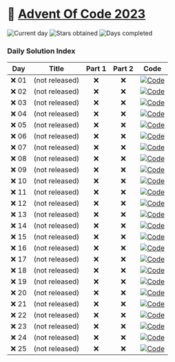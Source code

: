 # 🎄 [Advent Of Code 2023](https://adventofcode.com/2023)

![Current day](https://img.shields.io/badge/Day-0-blue)
![Stars obtained](https://img.shields.io/badge/Stars%20Obtained%20❌-0-yellow)
![Days completed](https://img.shields.io/badge/Days%20Completed-0-red)

### Daily Solution Index

| Day  | Title          | Part 1 | Part 2 | Code                                                                                                                            |
|------|----------------|:------:|:------:|---------------------------------------------------------------------------------------------------------------------------------|
| ❌ 01 | (not released) |   ❌    |   ❌    | [![Code](https://img.shields.io/badge/Code-grey?style=for-the-badge&logo=Kotlin)](src/main/kotlin/de/pgebert/aoc/days/Day01.kt) |
| ❌ 02 | (not released) |   ❌    |   ❌    | [![Code](https://img.shields.io/badge/Code-grey?style=for-the-badge&logo=Kotlin)](src/main/kotlin/de/pgebert/aoc/days/Day02.kt) |
| ❌ 03 | (not released) |   ❌    |   ❌    | [![Code](https://img.shields.io/badge/Code-grey?style=for-the-badge&logo=Kotlin)](src/main/kotlin/de/pgebert/aoc/days/Day03.kt) |
| ❌ 04 | (not released) |   ❌    |   ❌    | [![Code](https://img.shields.io/badge/Code-grey?style=for-the-badge&logo=Kotlin)](src/main/kotlin/de/pgebert/aoc/days/Day04.kt) |
| ❌ 05 | (not released) |   ❌    |   ❌    | [![Code](https://img.shields.io/badge/Code-grey?style=for-the-badge&logo=Kotlin)](src/main/kotlin/de/pgebert/aoc/days/Day05.kt) |
| ❌ 06 | (not released) |   ❌    |   ❌    | [![Code](https://img.shields.io/badge/Code-grey?style=for-the-badge&logo=Kotlin)](src/main/kotlin/de/pgebert/aoc/days/Day06.kt) |
| ❌ 07 | (not released) |   ❌    |   ❌    | [![Code](https://img.shields.io/badge/Code-grey?style=for-the-badge&logo=Kotlin)](src/main/kotlin/de/pgebert/aoc/days/Day07.kt) |
| ❌ 08 | (not released) |   ❌    |   ❌    | [![Code](https://img.shields.io/badge/Code-grey?style=for-the-badge&logo=Kotlin)](src/main/kotlin/de/pgebert/aoc/days/Day08.kt) |
| ❌ 09 | (not released) |   ❌    |   ❌    | [![Code](https://img.shields.io/badge/Code-grey?style=for-the-badge&logo=Kotlin)](src/main/kotlin/de/pgebert/aoc/days/Day09.kt) |
| ❌ 10 | (not released) |   ❌    |   ❌    | [![Code](https://img.shields.io/badge/Code-grey?style=for-the-badge&logo=Kotlin)](src/main/kotlin/de/pgebert/aoc/days/Day10.kt) |
| ❌ 11 | (not released) |   ❌    |   ❌    | [![Code](https://img.shields.io/badge/Code-grey?style=for-the-badge&logo=Kotlin)](src/main/kotlin/de/pgebert/aoc/days/Day11.kt) |
| ❌ 12 | (not released) |   ❌    |   ❌    | [![Code](https://img.shields.io/badge/Code-grey?style=for-the-badge&logo=Kotlin)](src/main/kotlin/de/pgebert/aoc/days/Day12.kt) |
| ❌ 13 | (not released) |   ❌    |   ❌    | [![Code](https://img.shields.io/badge/Code-grey?style=for-the-badge&logo=Kotlin)](src/main/kotlin/de/pgebert/aoc/days/Day13.kt) |
| ❌ 14 | (not released) |   ❌    |   ❌    | [![Code](https://img.shields.io/badge/Code-grey?style=for-the-badge&logo=Kotlin)](src/main/kotlin/de/pgebert/aoc/days/Day14.kt) |
| ❌ 15 | (not released) |   ❌    |   ❌    | [![Code](https://img.shields.io/badge/Code-grey?style=for-the-badge&logo=Kotlin)](src/main/kotlin/de/pgebert/aoc/days/Day15.kt) |
| ❌ 16 | (not released) |   ❌    |   ❌    | [![Code](https://img.shields.io/badge/Code-grey?style=for-the-badge&logo=Kotlin)](src/main/kotlin/de/pgebert/aoc/days/Day16.kt) |
| ❌ 17 | (not released) |   ❌    |   ❌    | [![Code](https://img.shields.io/badge/Code-grey?style=for-the-badge&logo=Kotlin)](src/main/kotlin/de/pgebert/aoc/days/Day17.kt) |
| ❌ 18 | (not released) |   ❌    |   ❌    | [![Code](https://img.shields.io/badge/Code-grey?style=for-the-badge&logo=Kotlin)](src/main/kotlin/de/pgebert/aoc/days/Day18.kt) |
| ❌ 19 | (not released) |   ❌    |   ❌    | [![Code](https://img.shields.io/badge/Code-grey?style=for-the-badge&logo=Kotlin)](src/main/kotlin/de/pgebert/aoc/days/Day19.kt) |
| ❌ 20 | (not released) |   ❌    |   ❌    | [![Code](https://img.shields.io/badge/Code-grey?style=for-the-badge&logo=Kotlin)](src/main/kotlin/de/pgebert/aoc/days/Day20.kt) |
| ❌ 21 | (not released) |   ❌    |   ❌    | [![Code](https://img.shields.io/badge/Code-grey?style=for-the-badge&logo=Kotlin)](src/main/kotlin/de/pgebert/aoc/days/Day21.kt) |
| ❌ 22 | (not released) |   ❌    |   ❌    | [![Code](https://img.shields.io/badge/Code-grey?style=for-the-badge&logo=Kotlin)](src/main/kotlin/de/pgebert/aoc/days/Day22.kt) |
| ❌ 23 | (not released) |   ❌    |   ❌    | [![Code](https://img.shields.io/badge/Code-grey?style=for-the-badge&logo=Kotlin)](src/main/kotlin/de/pgebert/aoc/days/Day23.kt) |
| ❌ 24 | (not released) |   ❌    |   ❌    | [![Code](https://img.shields.io/badge/Code-grey?style=for-the-badge&logo=Kotlin)](src/main/kotlin/de/pgebert/aoc/days/Day24.kt) |
| ❌ 25 | (not released) |   ❌    |   ❌    | [![Code](https://img.shields.io/badge/Code-grey?style=for-the-badge&logo=Kotlin)](src/main/kotlin/de/pgebert/aoc/days/Day25.kt) |
